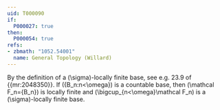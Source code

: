 ```yaml
---
uid: T000090
if:
  P000027: true
then:
  P000054: true
refs:
- zbmath: "1052.54001"
  name: General Topology (Willard)
---
```


By the definition of a \(\sigma\)-locally finite base, see e.g.
23.9 of {{mr:2048350}}. If \(\{B_n:n<\omega\}\) is a countable base,
then \(\mathcal F_n=\{B_n\}\) is locally finite and
\(\bigcup_{n<\omega}\mathcal F_n\) is a \(\sigma\)-locally finite base.
